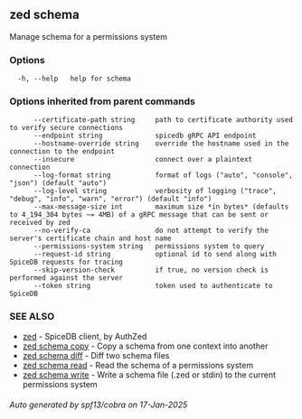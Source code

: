 ## zed schema

Manage schema for a permissions system

### Options

```
  -h, --help   help for schema
```

### Options inherited from parent commands

```
      --certificate-path string     path to certificate authority used to verify secure connections
      --endpoint string             spicedb gRPC API endpoint
      --hostname-override string    override the hostname used in the connection to the endpoint
      --insecure                    connect over a plaintext connection
      --log-format string           format of logs ("auto", "console", "json") (default "auto")
      --log-level string            verbosity of logging ("trace", "debug", "info", "warn", "error") (default "info")
      --max-message-size int        maximum size *in bytes* (defaults to 4_194_304 bytes ~= 4MB) of a gRPC message that can be sent or received by zed
      --no-verify-ca                do not attempt to verify the server's certificate chain and host name
      --permissions-system string   permissions system to query
      --request-id string           optional id to send along with SpiceDB requests for tracing
      --skip-version-check          if true, no version check is performed against the server
      --token string                token used to authenticate to SpiceDB
```

### SEE ALSO

* [zed](zed.md)	 - SpiceDB client, by AuthZed
* [zed schema copy](zed_schema_copy.md)	 - Copy a schema from one context into another
* [zed schema diff](zed_schema_diff.md)	 - Diff two schema files
* [zed schema read](zed_schema_read.md)	 - Read the schema of a permissions system
* [zed schema write](zed_schema_write.md)	 - Write a schema file (.zed or stdin) to the current permissions system

###### Auto generated by spf13/cobra on 17-Jan-2025
